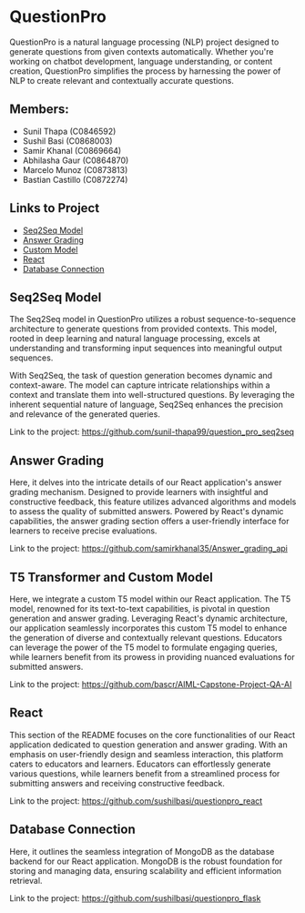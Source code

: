 # QuestionPro

QuestionPro is a natural language processing (NLP) project designed to generate questions from given contexts automatically. Whether you're working on chatbot development, language understanding, or content creation, QuestionPro simplifies the process by harnessing the power of NLP to create relevant and contextually accurate questions.

## Members:
  -  Sunil Thapa (C0846592)
  -  Sushil Basi (C0868003)
  -  Samir Khanal (C0869664)
  -  Abhilasha Gaur (C0864870)
  -  Marcelo Munoz (C0873813)
  -  Bastian Castillo (C0872274)

## Links to Project

- [Seq2Seq Model](#seq2seq)
- [Answer Grading](#answer-grading)
- [Custom Model](#custom-model)
- [React](#react)
- [Database Connection](#database-connection)

## Seq2Seq Model
The Seq2Seq model in QuestionPro utilizes a robust sequence-to-sequence architecture to generate questions from provided contexts. This model, rooted in deep learning and natural language processing, excels at understanding and transforming input sequences into meaningful output sequences.

With Seq2Seq, the task of question generation becomes dynamic and context-aware. The model can capture intricate relationships within a context and translate them into well-structured questions. By leveraging the inherent sequential nature of language, Seq2Seq enhances the precision and relevance of the generated queries.

Link to the project: https://github.com/sunil-thapa99/question_pro_seq2seq

## Answer Grading
Here, it delves into the intricate details of our React application's answer grading mechanism. Designed to provide learners with insightful and constructive feedback, this feature utilizes advanced algorithms and models to assess the quality of submitted answers. Powered by React's dynamic capabilities, the answer grading section offers a user-friendly interface for learners to receive precise evaluations.

Link to the project: https://github.com/samirkhanal35/Answer_grading_api

## T5 Transformer and Custom Model
Here, we integrate a custom T5 model within our React application. The T5 model, renowned for its text-to-text capabilities, is pivotal in question generation and answer grading. Leveraging React's dynamic architecture, our application seamlessly incorporates this custom T5 model to enhance the generation of diverse and contextually relevant questions. Educators can leverage the power of the T5 model to formulate engaging queries, while learners benefit from its prowess in providing nuanced evaluations for submitted answers. 

Link to the project: https://github.com/bascr/AIML-Capstone-Project-QA-AI

## React
This section of the README focuses on the core functionalities of our React application dedicated to question generation and answer grading. With an emphasis on user-friendly design and seamless interaction, this platform caters to educators and learners. Educators can effortlessly generate various questions, while learners benefit from a streamlined process for submitting answers and receiving constructive feedback.

Link to the project: https://github.com/sushilbasi/questionpro_react

## Database Connection
Here, it outlines the seamless integration of MongoDB as the database backend for our React application. MongoDB is the robust foundation for storing and managing data, ensuring scalability and efficient information retrieval. 

Link to the project: https://github.com/sushilbasi/questionpro_flask

